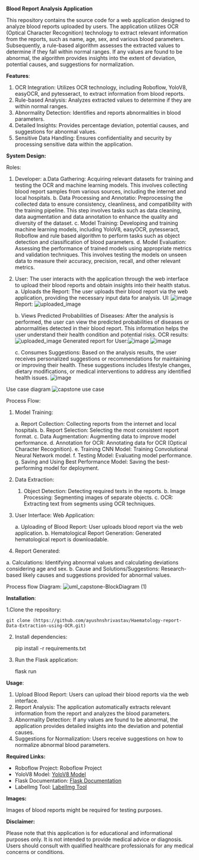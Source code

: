 **Blood Report Analysis Application**

This repository contains the source code for a web application designed to analyze blood reports uploaded by users. The application utilizes OCR (Optical Character Recognition) technology to extract relevant information from the reports, such as name, age, sex, and various blood parameters. Subsequently, a rule-based algorithm assesses the extracted values to determine if they fall within normal ranges. If any values are found to be abnormal, the algorithm provides insights into the extent of deviation, potential causes, and suggestions for normalization.



**Features**:

  1. OCR Integration: Utilizes OCR technology, including Roboflow, YoloV8, easyOCR, and pytesseract, to extract information from blood reports.
  2. Rule-based Analysis: Analyzes extracted values to determine if they are within normal ranges.
  3. Abnormality Detection: Identifies and reports abnormalities in blood parameters.
  4. Detailed Insights: Provides percentage deviation, potential causes, and suggestions for abnormal values.
  5. Sensitive Data Handling: Ensures confidentiality and security by processing sensitive data within the application.


**System Design:**

Roles:
1. Developer:
   a.Data Gathering: Acquiring relevant datasets for training and testing the OCR and machine learning models. This involves collecting blood report samples from various sources, including the internet and
     local hospitals.
   b. Data Processing and Annotatio: Preprocessing the collected data to ensure consistency, cleanliness, and compatibility with the training pipeline. This step involves tasks such as data cleaning, data              augmentation  and data annotation to enhance the quality and diversity of the dataset.
   c. Model Training: Developing and training machine learning models, including YoloV8, easyOCR, pytesseract, Roboflow and rule based algorithm to perform tasks such as object detection and classification of          blood parameters.
   d. Model Evaluation: Assessing the performance of trained models using appropriate metrics and validation techniques. This involves testing the models on unseen data to measure their accuracy, precision,            recall, and other relevant metrics.
3. User: The user interacts with the application through the web interface to upload their blood reports and obtain insights into their health status.
   a. Uploads the Report: The user uploads their blood report via the web application, providing the necessary input data for analysis.
    UI: ![image](https://github.com/ayushnshrivastav/Haematology-report-Data-Extraction-using-OCR/assets/71760784/255eaf67-4b59-44d1-b859-ed5d3674d548)
    Report: ![uploaded_image](https://github.com/ayushnshrivastav/Haematology-report-Data-Extraction-using-OCR/assets/71760784/73d22742-9ac3-4e71-bb01-f1054cb27bac)
  
   b. Views Predicted Probabilities of Diseases: After the analysis is performed, the user can view the predicted probabilities of diseases or abnormalities detected in their blood report. This information 
      helps the user understand their health condition and potential risks.
      OCR results: ![uploaded_image](https://github.com/ayushnshrivastav/Haematology-report-Data-Extraction-using-OCR/assets/71760784/8935b51a-9581-404c-800e-3808c84e75a1)
      Generated report for User:![image](https://github.com/ayushnshrivastav/Haematology-report-Data-Extraction-using-OCR/assets/71760784/3159f762-f02b-4bce-8052-e7afe35109e7)
       ![image](https://github.com/ayushnshrivastav/Haematology-report-Data-Extraction-using-OCR/assets/71760784/0920df11-385a-403a-b991-a6ab08cd6e6d)  
       

   c. Consumes Suggestions: Based on the analysis results, the user receives personalized suggestions or recommendations for maintaining or improving their health. These suggestions includes lifestyle changes,         dietary modifications, or medical interventions to address any identified health issues.
       ![image](https://github.com/ayushnshrivastav/Haematology-report-Data-Extraction-using-OCR/assets/71760784/8e1c5620-5057-4689-b69d-a16bdefa6986)

Use case diagram 
![capstone use case](https://github.com/ayushnshrivastav/Haematology-report-Data-Extraction-using-OCR/assets/71760784/ece075a7-7017-4d1b-adc3-e2f32873cb19)

Process Flow:

1. Model Training:

    a. Report Collection: Collecting reports from the internet and local hospitals.
    b. Report Selection: Selecting the most consistent report format.
    c. Data Augmentation: Augmenting data to improve model performance.
    d. Annotation for OCR: Annotating data for OCR (Optical Character Recognition).
    e. Training CNN Model: Training Convolutional Neural Network model.
    f. Testing Model: Evaluating model performance.
    g. Saving and Using Best Performance Model: Saving the best-performing model for deployment.

2. Data Extraction:

    1. Object Detection: Detecting required texts in the reports.
    b. Image Processing: Segmenting images of separate objects.
    c. OCR: Extracting text from segments using OCR techniques.

3. User Interface: Web Application:

    a. Uploading of Blood Report: User uploads blood report via the web application.
    b. Hematological Report Generation: Generated hematological report is downloadable.

4. Report Generated:

  a. Calculations: Identifying abnormal values and calculating deviations considering age and sex.
  b. Cause and Solutions/Suggestions: Research-based likely causes and suggestions provided for abnormal values.

Process flow Diagram:
![uml_capstone-BlockDiagram (1)](https://github.com/ayushnshrivastav/Haematology-report-Data-Extraction-using-OCR/assets/71760784/7b1399d9-46ed-4e24-8039-e525cd41d972)


**Installation**:

1.Clone the repository:

    git clone (https://github.com/ayushnshrivastav/Haematology-report-Data-Extraction-using-OCR.git)
  
2. Install dependencies:

    pip install -r requirements.txt

3. Run the Flask application:

    flask run


  
**Usage**:

  1. Upload Blood Report: Users can upload their blood reports via the web interface.
  2. Report Analysis: The application automatically extracts relevant information from the report and analyzes the blood parameters.
  3. Abnormality Detection: If any values are found to be abnormal, the application provides detailed insights into the deviation and potential causes.
  4. Suggestions for Normalization: Users receive suggestions on how to normalize abnormal blood parameters.



**Required Links:**

- Roboflow Project: Roboflow Project
- YoloV8 Model: [YoloV8 Model](https://github.com/ultralytics/ultralytics.git)
- Flask Documentation: [Flask Documentation](https://github.com/topics/flask)
- LabelImg Tool: [LabelImg Tool](https://github.com/topics/labelimg)


  
**Images:**

Images of blood reports might be required for testing purposes.



**Disclaimer:**

Please note that this application is for educational and informational purposes only. It is not intended to provide medical advice or diagnosis. Users should consult with qualified healthcare professionals for any medical concerns or conditions.

